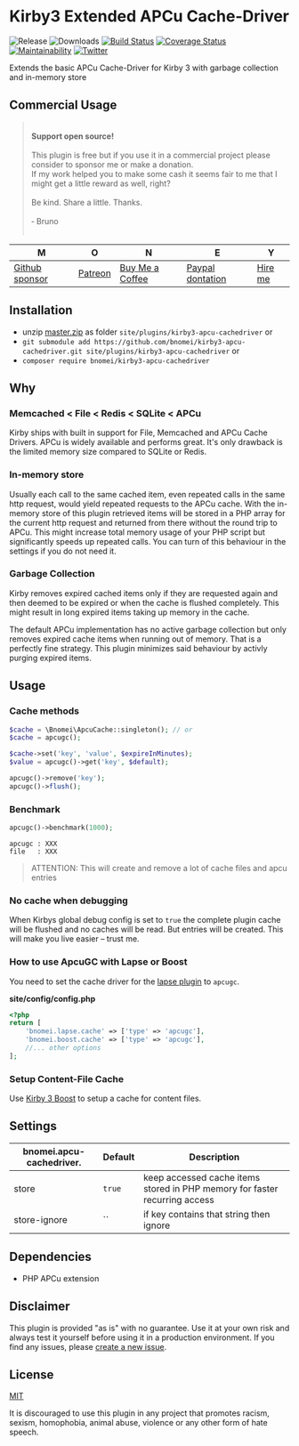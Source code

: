 # Kirby3 Extended APCu Cache-Driver

![Release](https://flat.badgen.net/packagist/v/bnomei/kirby3-apcu-cachedriver?color=ae81ff)
![Downloads](https://flat.badgen.net/packagist/dt/bnomei/kirby3-apcu-cachedriver?color=272822)
[![Build Status](https://flat.badgen.net/travis/bnomei/kirby3-apcu-cachedriver)](https://travis-ci.com/bnomei/kirby3-apcu-cachedriver)
[![Coverage Status](https://flat.badgen.net/coveralls/c/github/bnomei/kirby3-apcu-cachedriver)](https://coveralls.io/github/bnomei/kirby3-apcu-cachedriver)
[![Maintainability](https://flat.badgen.net/codeclimate/maintainability/bnomei/kirby3-apcu-cachedriver)](https://codeclimate.com/github/bnomei/kirby3-apcu-cachedriver)
[![Twitter](https://flat.badgen.net/badge/twitter/bnomei?color=66d9ef)](https://twitter.com/bnomei)

Extends the basic APCu Cache-Driver for Kirby 3 with garbage collection and in-memory store

## Commercial Usage

> <br>
> <b>Support open source!</b><br><br>
> This plugin is free but if you use it in a commercial project please consider to sponsor me or make a donation.<br>
> If my work helped you to make some cash it seems fair to me that I might get a little reward as well, right?<br><br>
> Be kind. Share a little. Thanks.<br><br>
> &dash; Bruno<br>
> &nbsp;

| M | O | N | E | Y |
|---|----|---|---|---|
| [Github sponsor](https://github.com/sponsors/bnomei) | [Patreon](https://patreon.com/bnomei) | [Buy Me a Coffee](https://buymeacoff.ee/bnomei) | [Paypal dontation](https://www.paypal.me/bnomei/15) | [Hire me](mailto:b@bnomei.com?subject=Kirby) |

## Installation

- unzip [master.zip](https://github.com/bnomei/kirby3-apcu-cachedriver/archive/master.zip) as folder `site/plugins/kirby3-apcu-cachedriver` or
- `git submodule add https://github.com/bnomei/kirby3-apcu-cachedriver.git site/plugins/kirby3-apcu-cachedriver` or
- `composer require bnomei/kirby3-apcu-cachedriver`

## Why

### Memcached < File < Redis < SQLite < APCu

Kirby ships with built in support for File, Memcached and APCu Cache Drivers. APCu is widely available and performs great. It's only drawback is the limited memory size compared to SQLite or Redis.

### In-memory store

Usually each call to the same cached item, even repeated calls in the same http request, would yield repeated requests to the APCu cache. With the in-memory store of this plugin retrieved items will be stored in a PHP array for the current http request and returned from there without the round trip to APCu. This might increase total memory usage of your PHP script but significantly speeds up repeated calls. You can turn of this behaviour in the settings if you do not need it.

### Garbage Collection

Kirby removes expired cached items only if they are requested again and then deemed to be expired or when the cache is flushed completely. This might result in long expired items taking up memory in the cache. 

The default APCu implementation has no active garbage collection but only removes expired cache items when running out of memory. That is a perfectly fine strategy. This plugin minimizes said behaviour by activly purging expired items. 

## Usage

### Cache methods

```php
$cache = \Bnomei\ApcuCache::singleton(); // or
$cache = apcugc();

$cache->set('key', 'value', $expireInMinutes);
$value = apcugc()->get('key', $default);

apcugc()->remove('key');
apcugc()->flush();
```

### Benchmark

```php
apcugc()->benchmark(1000);
```

```shell script
apcugc : XXX
file   : XXX
```

> ATTENTION: This will create and remove a lot of cache files and apcu entries

### No cache when debugging

When Kirbys global debug config is set to `true` the complete plugin cache will be flushed and no caches will be read. But entries will be created. This will make you live easier – trust me.

### How to use ApcuGC with Lapse or Boost

You need to set the cache driver for the [lapse plugin](https://github.com/bnomei/kirby3-lapse) to `apcugc`.

**site/config/config.php**
```php
<?php
return [
    'bnomei.lapse.cache' => ['type' => 'apcugc'],
    'bnomei.boost.cache' => ['type' => 'apcugc'],
    //... other options
];
```

### Setup Content-File Cache

Use [Kirby 3 Boost](https://github.com/bnomei/kirby3-boost) to setup a cache for content files.

## Settings

| bnomei.apcu-cachedriver.            | Default        | Description               |
|---------------------------|----------------|---------------------------|
| store | `true` | keep accessed cache items stored in PHP memory for faster recurring access  |
| store-ignore | `` | if key contains that string then ignore  |

## Dependencies

- PHP APCu extension

## Disclaimer

This plugin is provided "as is" with no guarantee. Use it at your own risk and always test it yourself before using it in a production environment. If you find any issues, please [create a new issue](https://github.com/bnomei/kirby3-apcu-cachedriver/issues/new).

## License

[MIT](https://opensource.org/licenses/MIT)

It is discouraged to use this plugin in any project that promotes racism, sexism, homophobia, animal abuse, violence or any other form of hate speech.
